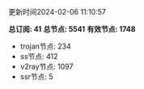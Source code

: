 更新时间2024-02-06 11:10:57

**总订阅: 41**
**总节点: 5541**
**有效节点: 1748**
- trojan节点: 234
- ss节点: 412
- v2ray节点: 1097
- ssr节点: 5
